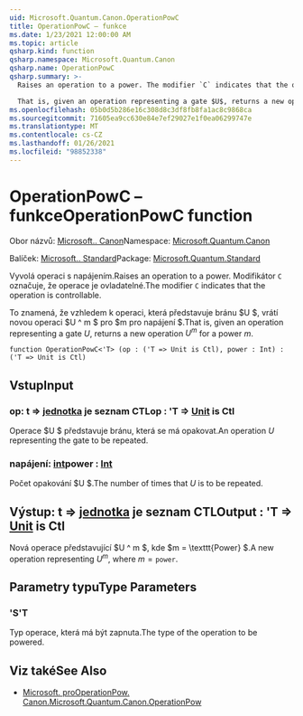 ```yaml
---
uid: Microsoft.Quantum.Canon.OperationPowC
title: OperationPowC – funkce
ms.date: 1/23/2021 12:00:00 AM
ms.topic: article
qsharp.kind: function
qsharp.namespace: Microsoft.Quantum.Canon
qsharp.name: OperationPowC
qsharp.summary: >-
  Raises an operation to a power. The modifier `C` indicates that the operation is controllable.

  That is, given an operation representing a gate $U$, returns a new operation $U^m$ for a power $m$.
ms.openlocfilehash: 05b0d5b286e16c308d8c3df8fb8fa1ac8c9868ca
ms.sourcegitcommit: 71605ea9cc630e84e7ef29027e1f0ea06299747e
ms.translationtype: MT
ms.contentlocale: cs-CZ
ms.lasthandoff: 01/26/2021
ms.locfileid: "98852338"
---
```

# <a name="operationpowc-function"></a><span data-ttu-id="e1902-102">OperationPowC – funkce</span><span class="sxs-lookup"><span data-stu-id="e1902-102">OperationPowC function</span></span>

<span data-ttu-id="e1902-103">Obor názvů: [Microsoft.. Canon](xref:Microsoft.Quantum.Canon)</span><span class="sxs-lookup"><span data-stu-id="e1902-103">Namespace: [Microsoft.Quantum.Canon](xref:Microsoft.Quantum.Canon)</span></span>

<span data-ttu-id="e1902-104">Balíček: [Microsoft.. Standard](https://nuget.org/packages/Microsoft.Quantum.Standard)</span><span class="sxs-lookup"><span data-stu-id="e1902-104">Package: [Microsoft.Quantum.Standard](https://nuget.org/packages/Microsoft.Quantum.Standard)</span></span>


<span data-ttu-id="e1902-105">Vyvolá operaci s napájením.</span><span class="sxs-lookup"><span data-stu-id="e1902-105">Raises an operation to a power.</span></span>
<span data-ttu-id="e1902-106">Modifikátor `C` označuje, že operace je ovladatelné.</span><span class="sxs-lookup"><span data-stu-id="e1902-106">The modifier `C` indicates that the operation is controllable.</span></span>

<span data-ttu-id="e1902-107">To znamená, že vzhledem k operaci, která představuje bránu $U $, vrátí novou operaci $U ^ m $ pro $m pro napájení $.</span><span class="sxs-lookup"><span data-stu-id="e1902-107">That is, given an operation representing a gate $U$, returns a new operation $U^m$ for a power $m$.</span></span>

```qsharp
function OperationPowC<'T> (op : ('T => Unit is Ctl), power : Int) : ('T => Unit is Ctl)
```


## <a name="input"></a><span data-ttu-id="e1902-108">Vstup</span><span class="sxs-lookup"><span data-stu-id="e1902-108">Input</span></span>

### <a name="op--t--unit--is-ctl"></a><span data-ttu-id="e1902-109">op: t => [jednotka](xref:microsoft.quantum.lang-ref.unit)  je seznam CTL</span><span class="sxs-lookup"><span data-stu-id="e1902-109">op : 'T => [Unit](xref:microsoft.quantum.lang-ref.unit)  is Ctl</span></span>

<span data-ttu-id="e1902-110">Operace $U $ představuje bránu, která se má opakovat.</span><span class="sxs-lookup"><span data-stu-id="e1902-110">An operation $U$ representing the gate to be repeated.</span></span>


### <a name="power--int"></a><span data-ttu-id="e1902-111">napájení: [int](xref:microsoft.quantum.lang-ref.int)</span><span class="sxs-lookup"><span data-stu-id="e1902-111">power : [Int](xref:microsoft.quantum.lang-ref.int)</span></span>

<span data-ttu-id="e1902-112">Počet opakování $U $.</span><span class="sxs-lookup"><span data-stu-id="e1902-112">The number of times that $U$ is to be repeated.</span></span>



## <a name="output--t--unit--is-ctl"></a><span data-ttu-id="e1902-113">Výstup: t => [jednotka](xref:microsoft.quantum.lang-ref.unit)  je seznam CTL</span><span class="sxs-lookup"><span data-stu-id="e1902-113">Output : 'T => [Unit](xref:microsoft.quantum.lang-ref.unit)  is Ctl</span></span>

<span data-ttu-id="e1902-114">Nová operace představující $U ^ m $, kde $m = \texttt{Power} $.</span><span class="sxs-lookup"><span data-stu-id="e1902-114">A new operation representing $U^m$, where $m = \texttt{power}$.</span></span>

## <a name="type-parameters"></a><span data-ttu-id="e1902-115">Parametry typu</span><span class="sxs-lookup"><span data-stu-id="e1902-115">Type Parameters</span></span>

### <a name="t"></a><span data-ttu-id="e1902-116">'S</span><span class="sxs-lookup"><span data-stu-id="e1902-116">'T</span></span>

<span data-ttu-id="e1902-117">Typ operace, která má být zapnuta.</span><span class="sxs-lookup"><span data-stu-id="e1902-117">The type of the operation to be powered.</span></span>

## <a name="see-also"></a><span data-ttu-id="e1902-118">Viz také</span><span class="sxs-lookup"><span data-stu-id="e1902-118">See Also</span></span>

- [<span data-ttu-id="e1902-119">Microsoft. proOperationPow. Canon.</span><span class="sxs-lookup"><span data-stu-id="e1902-119">Microsoft.Quantum.Canon.OperationPow</span></span>](xref:Microsoft.Quantum.Canon.OperationPow)